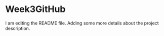 # Week3GitHub
I am editing the README file. Adding some more details about the project description.

